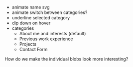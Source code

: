 - animate name svg
- animate switch between categories?
- underline selected category
- dip down on hover
- categories
    - About me and interests (default)
    - Previous work experience
    - Projects
    - Contact Form

How do we make the individual blobs look more interesting?